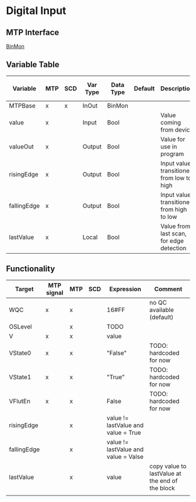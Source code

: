 # Digital Input

## MTP Interface

[BinMon](./../MTP/BinMon.md)

## Variable Table

| Variable    | MTP | SCD | Var Type | Data Type | Default | Description                               | SCD Name | SCD Terminal Name |
| ----------- | --- | --- | -------- | --------- | ------- | ----------------------------------------- | -------- | ----------------- |
| MTPBase     | x   | x   | InOut    | BinMon    |         |                                           |          |                   |
| value       | x   |     | Input    | Bool      |         | Value coming from device                  |          |                   |
| valueOut    | x   |     | Output   | Bool      |         | Value for use in program                  |          |                   |
| risingEdge  | x   |     | Output   | Bool      |         | Input value transitioned from low to high |          |                   |
| fallingEdge | x   |     | Output   | Bool      |         | Input value transitioned from high to low |          |                   |
| lastValue   | x   |     | Local    | Bool      |         | Value from last scan, for edge detection  |          |                   |



## Functionality

| Target      | MTP signal | MTP | SCD | Expression                           | Comment                                         |
| ----------- | ---------- | --- | --- | ------------------------------------ | ----------------------------------------------- |
| WQC         | x          | x   |     | 16#FF                                | no QC available (default)                       |
| OSLevel     |            | x   |     | TODO                                 |                                                 |
| V           | x          | x   |     | value                                |                                                 |
| VState0     | x          | x   |     | "False"                              | TODO: hardcoded for now                         |
| VState1     | x          | x   |     | "True"                               | TODO: hardcoded for now                         |
| VFlutEn     | x          | x   |     | False                                | TODO: hardcoded for now                         |
| risingEdge  |            | x   |     | value != lastValue and value = True  |                                                 |
| fallingEdge |            | x   |     | value != lastValue and value = Valse |                                                 |
| lastValue   |            | x   |     | value                                | copy value to lastValue at the end of the block |
|             |            |     |     |                                      |                                                 |
